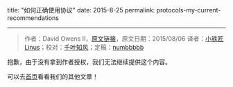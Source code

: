 title: "如何正确使用协议"
date: 2015-8-25
permalink: protocols-my-current-recommendations

---
> 作者：David Owens II，[原文链接](http://owensd.io/2015/08/06/protocols.html)，原文日期：2015/08/06
> 译者：[小铁匠Linus](http://weibo.com/linusling)；校对：[千叶知风](http://weibo.com/xiaoxxiao)；定稿：[numbbbbb](https://github.com/numbbbbb)

抱歉，由于没有拿到作者授权，我们无法继续提供这个内容。

可以去[首页](http://swift.gg)看看我们的其他文章！